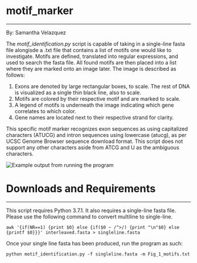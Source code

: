 # motif_marker
-------------------------------------------------------------
By: Samantha Velazquez

The *motif_identification.py* script is capable of taking in a single-line fasta file alongisde a .txt file that contains a list of motifs one would like to investigate. 
Motifs are defined, translated into regular expressions, and used to search the fasta file. All found motifs are then placed into a list where they are marked onto an image later. 
The image is described as follows:

  1. Exons are denoted by large rectangular boxes, to scale. The rest of DNA is visualized as a single thin black line, also to scale. 
  2. Motifs are colored by their respective motif and are marked to scale. 
  3. A legend of motifs is underneath the image indicating which gene correlates to which color.
  4. Gene names are located next to their respective strand for clarity. 
  
This specific motif marker recognizes exon sequences as using capitalized characters (ATUCG) and intron sequences using lowercase (atucg), as per UCSC Genome Browser sequence download format. This script does not support any other characters aside from ATCG and U as the ambiguous characters. 

![Example output from running the program](file:///Users/samanthavelazquez/Desktop/motif_mark/final_image.svg)

# Downloads and Requirements
------------------------------------------------------------

This script requires Python 3.7.1. It also requires a single-line fasta file. Please use the following command to convert multiline to single-line. 

```
awk '{if(NR==1) {print $0} else {if($0 ~ /^>/) {print "\n"$0} else {printf $0}}}' interleaved.fasta > singleline.fasta
```

Once your single line fasta has been produced, run the program as such:

```
python motif_identification.py -f singleline.fasta -m Fig_1_motifs.txt
```

